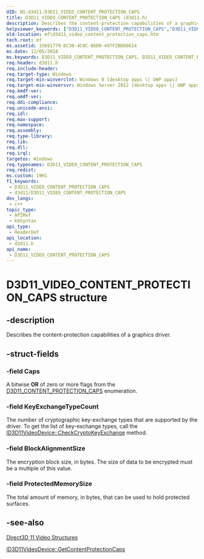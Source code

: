 ```yaml
---
UID: NS:d3d11.D3D11_VIDEO_CONTENT_PROTECTION_CAPS
title: D3D11_VIDEO_CONTENT_PROTECTION_CAPS (d3d11.h)
description: Describes the content-protection capabilities of a graphics driver.
helpviewer_keywords: ["D3D11_VIDEO_CONTENT_PROTECTION_CAPS","D3D11_VIDEO_CONTENT_PROTECTION_CAPS structure [Media Foundation]","d3d11/D3D11_VIDEO_CONTENT_PROTECTION_CAPS","mf.d3d11_video_content_protection_caps"]
old-location: mf\d3d11_video_content_protection_caps.htm
tech.root: mf
ms.assetid: 15691779-DC30-4C0C-86D0-497F2BD60614
ms.date: 12/05/2018
ms.keywords: D3D11_VIDEO_CONTENT_PROTECTION_CAPS, D3D11_VIDEO_CONTENT_PROTECTION_CAPS structure [Media Foundation], d3d11/D3D11_VIDEO_CONTENT_PROTECTION_CAPS, mf.d3d11_video_content_protection_caps
req.header: d3d11.h
req.include-header: 
req.target-type: Windows
req.target-min-winverclnt: Windows 8 [desktop apps \| UWP apps]
req.target-min-winversvr: Windows Server 2012 [desktop apps \| UWP apps]
req.kmdf-ver: 
req.umdf-ver: 
req.ddi-compliance: 
req.unicode-ansi: 
req.idl: 
req.max-support: 
req.namespace: 
req.assembly: 
req.type-library: 
req.lib: 
req.dll: 
req.irql: 
targetos: Windows
req.typenames: D3D11_VIDEO_CONTENT_PROTECTION_CAPS
req.redist: 
ms.custom: 19H1
f1_keywords:
 - D3D11_VIDEO_CONTENT_PROTECTION_CAPS
 - d3d11/D3D11_VIDEO_CONTENT_PROTECTION_CAPS
dev_langs:
 - c++
topic_type:
 - APIRef
 - kbSyntax
api_type:
 - HeaderDef
api_location:
 - d3d11.h
api_name:
 - D3D11_VIDEO_CONTENT_PROTECTION_CAPS
---
```


# D3D11_VIDEO_CONTENT_PROTECTION_CAPS structure


## -description

Describes the content-protection capabilities of a graphics driver.

## -struct-fields

### -field Caps

A bitwise <b>OR</b> of zero or more flags from the <a href="/windows/desktop/api/d3d11/ne-d3d11-d3d11_content_protection_caps">D3D11_CONTENT_PROTECTION_CAPS</a> enumeration.

### -field KeyExchangeTypeCount

The number of cryptographic key-exchange types that are supported by the driver. To get the list of key-exchange types, call the <a href="/windows/desktop/api/d3d11/nf-d3d11-id3d11videodevice-checkcryptokeyexchange">ID3D11VideoDevice::CheckCryptoKeyExchange</a> method.

### -field BlockAlignmentSize

The encryption block size, in bytes. The size of data to be encrypted must be a multiple of this value.

### -field ProtectedMemorySize

The total amount of memory, in bytes, that can be used to hold protected surfaces.

## -see-also

<a href="/windows/desktop/medfound/direct3d-11-video-structures">Direct3D 11 Video Structures</a>



<a href="/windows/desktop/api/d3d11/nf-d3d11-id3d11videodevice-getcontentprotectioncaps">ID3D11VideoDevice::GetContentProtectionCaps</a>